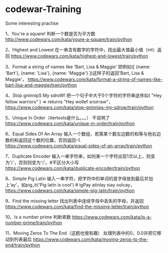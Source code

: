 # codewar-Training
Some interesting practise

1、You're a square!
判断一个数是否为平方数
http://www.codewars.com/kata/youre-a-square/train/python

2、Highest and Lowest
在一串含有数字的字符中，找出最大值最小值（int）返回
https://www.codewars.com/kata/highest-and-lowest/train/python

3、Format a string of names like 'Bart, Lisa & Maggie'
把例如([ {name: 'Bart'}, {name: 'Lisa'}, {name: 'Maggie'} ])这样子的返回'Bart, Lisa & Maggie'，
https://www.codewars.com/kata/format-a-string-of-names-like-bart-lisa-and-maggie/train/python

4、Stop gninnipS My sdroW!
把一个句子中大于5个字符的字符串逆序如( "Hey fellow warriors" ) => returns "Hey wollef sroirraw"，
https://www.codewars.com/kata/stop-gninnips-my-sdrow/train/python

5、Unique In Order（itertools是什么。。。）
不说明了
https://www.codewars.com/kata/unique-in-order/train/python

6、Equal Sides Of An Array
输入一个数组，若第某个数左边数的和等与他右边数的和返回这个数的位置，否则返回-1.
https://www.codewars.com/kata/equal-sides-of-an-array/train/python

7、Duplicate Encoder
输入一串字符串，如何某一个字符出现1次以上，则变为‘）’，否则则变为‘（’。#不区分大小写
https://www.codewars.com/kata/duplicate-encoder/train/python

8、Simple Pig Latin
输入一串字符，把字符中的单词的首字母放到最后并加上‘ay’，如pig_it('Pig latin is cool') # igPay atinlay siay oolcay，
https://www.codewars.com/kata/simple-pig-latin/train/python

9、Find the missing letter
找出列表中连续字母中丢失的字母，并返回
https://www.codewars.com/kata/find-the-missing-letter/train/python

10、Is a number prime
判断素数
https://www.codewars.com/kata/is-a-number-prime/train/python

11、Moving Zeros To The End（这题也很有趣）
处理列表中的0，0.0并把它移动到列表最后
https://www.codewars.com/kata/moving-zeros-to-the-end/train/python
